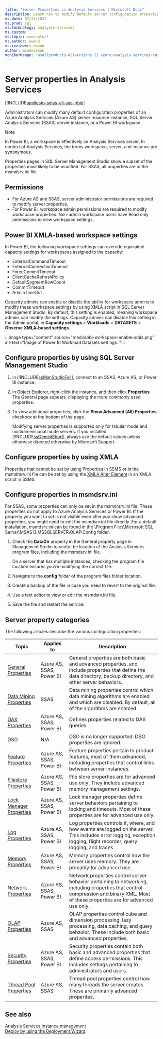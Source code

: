 ```yaml
---
title: "Server Properties in Analysis Services | Microsoft Docs"
description: Learn how to modify default server configuration properties of an Azure Analysis Services (Azure AS) or SQL Server Analysis Services (SSAS) instance.
ms.date: 07/21/2022
ms.prod: sql
ms.technology: analysis-services
ms.custom: 
ms.topic: conceptual
ms.author: owend
ms.reviewer: owend
author: minewiskan
monikerRange: "asallproducts-allversions || azure-analysis-services-current || power-bi-premium-current || >= sql-analysis-services-2016"
---
```

# Server properties in Analysis Services

[!INCLUDE[appliesto-sqlas-all-aas-pbip](../includes/appliesto-sqlas-all-aas-pbip.md)]

Administrators can modify many default configuration properties of an Azure Analysis Services (Azure AS) server resource instance, SQL Server Analysis Services (SSAS) server instance, or a Power BI workspace.

> [!NOTE]
> In Power BI, a workspace is effectively an Analysis Services server. In context of Analysis Services, the terms workspace, server, and instance are synonymous.

Properties pages in SQL Server Management Studio show a subset of the properties most likely to be modified. For SSAS, all properties are in the msmdsrv.ini file.

## Permissions

- For Azure AS and SSAS, server administrator permissions are required to modify server properties. 
- For Power BI, workspace admin permissions are required to modify workspace properties. Non-admin workspace users have Read only permissions to view workspace settings.

## Power BI XMLA-based workspace settings

In Power BI, the following workspace settings can override equivalent capacity settings for workspaces assigned to the capacity:

- ExternalCommandTimeout
- ExternalConnectionTimeout
- ForceCommitTimeout
- ClientCacheRefreshPolicy
- DefaultSegmentRowCount
- CommitTimeout
- AdminTimeOut

Capacity admins can enable or disable the ability for workspace admins to modify these workspace settings by using XMLA script in SQL Server Management Studio. By default, this setting is enabled, meaning workspace admins can modify the settings. Capacity admins can disable this setting in the Admin portal, in **Capacity settings** > **Workloads** > **DATASETS** > **Observe XMLA-based settings**.

:::image type="content" source="media/pbi-workspace-enable-xmla.png" alt-text="Image of Power BI Workload Datasets settings. ":::

## Configure properties by using SQL Server Management Studio
  
1. In [!INCLUDE[ssManStudioFull](../includes/ssmanstudiofull-md.md)], connect to an SSAS, Azure AS, or Power BI instance.  
  
2. In Object Explorer, right-click the instance, and then click **Properties**. The General page appears, displaying the more commonly used properties.  

3. To view additional properties, click the **Show Advanced (All) Properties** checkbox at the bottom of the page.  
  
     Modifying server properties is supported only for tabular mode and multidimensional mode servers. If you installed [!INCLUDE[ssGeminiShort](../includes/ssgeminishort-md.md)], always use the default values unless otherwise directed otherwise by Microsoft Support.  

## Configure properties by using XMLA

Properties that cannot be set by using Properties in SSMS or in the msmdrsrv.ini file can be set by using the [XMLA Alter Element](../xmla/xml-elements-commands/alter-element-xmla.md) in an XMLA script in SSMS.

## Configure properties in msmdsrv.ini
  
For SSAS, some properties can only be set in the msmdrsrv.ini file. These properties do not apply to Azure Analysis Services or Power BI. If the property you want to set is not visible even after you show advanced properties, you might need to edit the msmdsrv.ini file directly. For a default installation, msmdsrv.ini can be found in the \Program Files\Microsoft SQL Server\MSAS13.MSSQLSERVER\OLAP\Config folder.
  
1. Check the **DataDir** property in the General property page in Management Studio to verify the location of the Analysis Services program files, including the msmdsrv.ini file.

     On a server that has multiple instances, checking the program file location ensures you're modifying the correct file.  
  
2. Navigate to the **config** folder of the program files folder location.

3. Create a backup of the file in case you need to revert to the original file.  
  
4. Use a text editor to view or edit the msmdsrv.ini file.  
  
5. Save the file and restart the service.  

## Server property categories  
  
 The following articles describe the various configuration properties:  
  
|Topic|Applies to | Description|  
|-----------|-----------------|-----------------|  
|[General Properties](../../analysis-services/server-properties/general-properties.md)|Azure AS, SSAS, Power BI|General properties are both basic and advanced properties, and include properties that define the data directory, backup directory, and other server behaviors. |  
|[Data Mining Properties](../../analysis-services/server-properties/data-mining-properties.md)|SSAS|Data mining properties control which data mining algorithms are enabled and which are disabled. By default, all of the algorithms are enabled.| 
|[DAX Properties](../../analysis-services/server-properties/dax-properties.md)|Azure AS, SSAS, Power BI|Defines properties related to DAX queries.|
|DSO|N/A|DSO is no longer supported. DSO properties are ignored.|  
|[Feature Properties](../../analysis-services/server-properties/feature-properties.md)|Azure AS, SSAS, Power BI|Feature properties pertain to product features, most of them advanced, including properties that control links between server instances.|  
|[Filestore Properties](../../analysis-services/server-properties/filestore-properties.md)|Azure AS, SSAS, Power BI|File store properties are for advanced use only. They include advanced memory management settings.|  
|[Lock Manager Properties](../../analysis-services/server-properties/lock-manager-properties.md)|Azure AS, SSAS, Power BI|Lock manager properties define server behaviors pertaining to locking and timeouts. Most of these properties are for advanced use only.|  
|[Log Properties](../../analysis-services/server-properties/log-properties.md)|Azure AS, SSAS, Power BI|Log properties controls if, where, and how events are logged on the server. This includes error logging, exception logging, flight recorder, query logging, and traces.|  
|[Memory Properties](../../analysis-services/server-properties/memory-properties.md)|Azure AS, SSAS, Power BI|Memory properties control how the server uses memory. They are primarily for advanced use.|  
|[Network Properties](../../analysis-services/server-properties/network-properties.md)|Azure AS, SSAS, Power BI|Network properties control server behavior pertaining to networking, including properties that control compression and binary XML. Most of these properties are for advanced use only.|  
|[OLAP Properties](../../analysis-services/server-properties/olap-properties.md)|Azure AS, SSAS|OLAP properties control cube and dimension processing, lazy processing, data caching, and query behavior. These include both basic and advanced properties.|  
|[Security Properties](../../analysis-services/server-properties/security-properties.md)|Azure AS, SSAS, Power BI|Security properties contain both basic and advanced properties that define access permissions. This includes settings pertaining to administrators and users.|  
|[Thread Pool Properties](../../analysis-services/server-properties/thread-pool-properties.md)|Azure AS, SSAS|Thread pool properties control how many threads the server creates. These are primarily advanced properties.|  
  
## See also

 [Analysis Services instance management](../../analysis-services/instances/analysis-services-instance-management.md)   
 [Deploy by using the Deployment Wizard](../../analysis-services/deployment/deploy-model-solutions-using-the-deployment-wizard.md)  
  